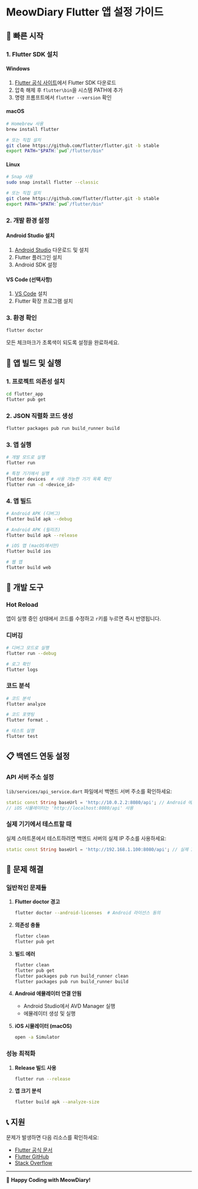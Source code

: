 # MeowDiary Flutter 앱 설정 가이드

## 🚀 빠른 시작

### 1. Flutter SDK 설치

#### Windows

1. [Flutter 공식 사이트](https://flutter.dev/docs/get-started/install/windows)에서 Flutter SDK 다운로드
2. 압축 해제 후 `flutter\bin`을 시스템 PATH에 추가
3. 명령 프롬프트에서 `flutter --version` 확인

#### macOS

```bash
# Homebrew 사용
brew install flutter

# 또는 직접 설치
git clone https://github.com/flutter/flutter.git -b stable
export PATH="$PATH:`pwd`/flutter/bin"
```

#### Linux

```bash
# Snap 사용
sudo snap install flutter --classic

# 또는 직접 설치
git clone https://github.com/flutter/flutter.git -b stable
export PATH="$PATH:`pwd`/flutter/bin"
```

### 2. 개발 환경 설정

#### Android Studio 설치

1. [Android Studio](https://developer.android.com/studio) 다운로드 및 설치
2. Flutter 플러그인 설치
3. Android SDK 설정

#### VS Code (선택사항)

1. [VS Code](https://code.visualstudio.com/) 설치
2. Flutter 확장 프로그램 설치

### 3. 환경 확인

```bash
flutter doctor
```

모든 체크마크가 초록색이 되도록 설정을 완료하세요.

## 📱 앱 빌드 및 실행

### 1. 프로젝트 의존성 설치

```bash
cd flutter_app
flutter pub get
```

### 2. JSON 직렬화 코드 생성

```bash
flutter packages pub run build_runner build
```

### 3. 앱 실행

```bash
# 개발 모드로 실행
flutter run

# 특정 기기에서 실행
flutter devices  # 사용 가능한 기기 목록 확인
flutter run -d <device_id>
```

### 4. 앱 빌드

```bash
# Android APK (디버그)
flutter build apk --debug

# Android APK (릴리즈)
flutter build apk --release

# iOS 앱 (macOS에서만)
flutter build ios

# 웹 앱
flutter build web
```

## 🔧 개발 도구

### Hot Reload

앱이 실행 중인 상태에서 코드를 수정하고 `r`키를 누르면 즉시 반영됩니다.

### 디버깅

```bash
# 디버그 모드로 실행
flutter run --debug

# 로그 확인
flutter logs
```

### 코드 분석

```bash
# 코드 분석
flutter analyze

# 코드 포맷팅
flutter format .

# 테스트 실행
flutter test
```

## 📋 백엔드 연동 설정

### API 서버 주소 설정

`lib/services/api_service.dart` 파일에서 백엔드 서버 주소를 확인하세요:

```dart
static const String baseUrl = 'http://10.0.2.2:8080/api'; // Android 에뮬레이터
// iOS 시뮬레이터는 'http://localhost:8080/api' 사용
```

### 실제 기기에서 테스트할 때

실제 스마트폰에서 테스트하려면 백엔드 서버의 실제 IP 주소를 사용하세요:

```dart
static const String baseUrl = 'http://192.168.1.100:8080/api'; // 실제 IP 주소
```

## 🚨 문제 해결

### 일반적인 문제들

1. **Flutter doctor 경고**

   ```bash
   flutter doctor --android-licenses  # Android 라이선스 동의
   ```

2. **의존성 충돌**

   ```bash
   flutter clean
   flutter pub get
   ```

3. **빌드 에러**

   ```bash
   flutter clean
   flutter pub get
   flutter packages pub run build_runner clean
   flutter packages pub run build_runner build
   ```

4. **Android 에뮬레이터 연결 안됨**

   - Android Studio에서 AVD Manager 실행
   - 에뮬레이터 생성 및 실행

5. **iOS 시뮬레이터 (macOS)**
   ```bash
   open -a Simulator
   ```

### 성능 최적화

1. **Release 빌드 사용**

   ```bash
   flutter run --release
   ```

2. **앱 크기 분석**
   ```bash
   flutter build apk --analyze-size
   ```

## 📞 지원

문제가 발생하면 다음 리소스를 확인하세요:

- [Flutter 공식 문서](https://flutter.dev/docs)
- [Flutter GitHub](https://github.com/flutter/flutter)
- [Stack Overflow](https://stackoverflow.com/questions/tagged/flutter)

---

🐾 **Happy Coding with MeowDiary!**
